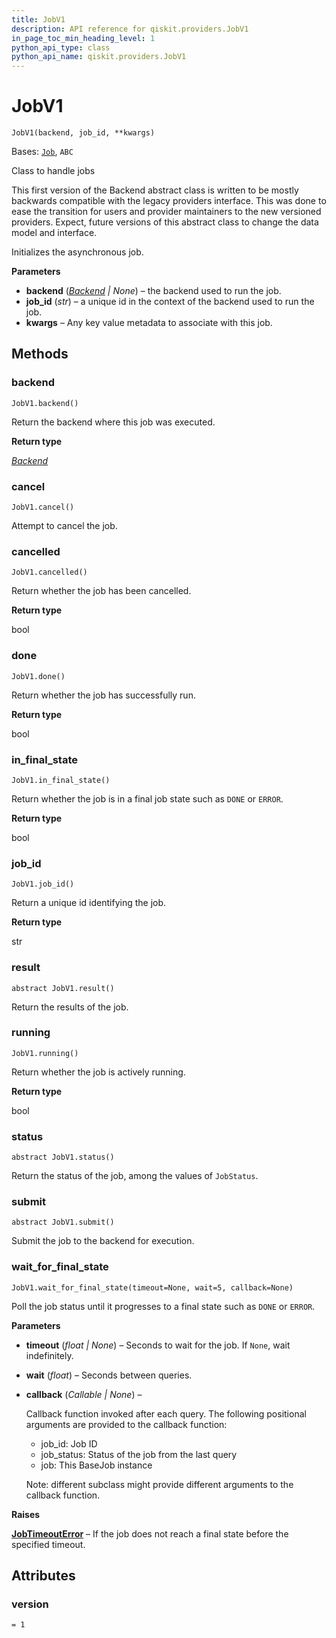 ```yaml
---
title: JobV1
description: API reference for qiskit.providers.JobV1
in_page_toc_min_heading_level: 1
python_api_type: class
python_api_name: qiskit.providers.JobV1
---
```


# JobV1

<span id="qiskit.providers.JobV1" />

`JobV1(backend, job_id, **kwargs)`

Bases: [`Job`](qiskit.providers.Job "qiskit.providers.job.Job"), `ABC`

Class to handle jobs

This first version of the Backend abstract class is written to be mostly backwards compatible with the legacy providers interface. This was done to ease the transition for users and provider maintainers to the new versioned providers. Expect, future versions of this abstract class to change the data model and interface.

Initializes the asynchronous job.

**Parameters**

*   **backend** ([*Backend*](qiskit.providers.Backend "qiskit.providers.backend.Backend") *| None*) – the backend used to run the job.
*   **job\_id** (*str*) – a unique id in the context of the backend used to run the job.
*   **kwargs** – Any key value metadata to associate with this job.

## Methods

<span id="qiskit-providers-jobv1-backend" />

### backend

<span id="qiskit.providers.JobV1.backend" />

`JobV1.backend()`

Return the backend where this job was executed.

**Return type**

[*Backend*](qiskit.providers.Backend "qiskit.providers.backend.Backend")

<span id="qiskit-providers-jobv1-cancel" />

### cancel

<span id="qiskit.providers.JobV1.cancel" />

`JobV1.cancel()`

Attempt to cancel the job.

<span id="qiskit-providers-jobv1-cancelled" />

### cancelled

<span id="qiskit.providers.JobV1.cancelled" />

`JobV1.cancelled()`

Return whether the job has been cancelled.

**Return type**

bool

<span id="qiskit-providers-jobv1-done" />

### done

<span id="qiskit.providers.JobV1.done" />

`JobV1.done()`

Return whether the job has successfully run.

**Return type**

bool

<span id="qiskit-providers-jobv1-in-final-state" />

### in\_final\_state

<span id="qiskit.providers.JobV1.in_final_state" />

`JobV1.in_final_state()`

Return whether the job is in a final job state such as `DONE` or `ERROR`.

**Return type**

bool

<span id="qiskit-providers-jobv1-job-id" />

### job\_id

<span id="qiskit.providers.JobV1.job_id" />

`JobV1.job_id()`

Return a unique id identifying the job.

**Return type**

str

<span id="qiskit-providers-jobv1-result" />

### result

<span id="qiskit.providers.JobV1.result" />

`abstract JobV1.result()`

Return the results of the job.

<span id="qiskit-providers-jobv1-running" />

### running

<span id="qiskit.providers.JobV1.running" />

`JobV1.running()`

Return whether the job is actively running.

**Return type**

bool

<span id="qiskit-providers-jobv1-status" />

### status

<span id="qiskit.providers.JobV1.status" />

`abstract JobV1.status()`

Return the status of the job, among the values of `JobStatus`.

<span id="qiskit-providers-jobv1-submit" />

### submit

<span id="qiskit.providers.JobV1.submit" />

`abstract JobV1.submit()`

Submit the job to the backend for execution.

<span id="qiskit-providers-jobv1-wait-for-final-state" />

### wait\_for\_final\_state

<span id="qiskit.providers.JobV1.wait_for_final_state" />

`JobV1.wait_for_final_state(timeout=None, wait=5, callback=None)`

Poll the job status until it progresses to a final state such as `DONE` or `ERROR`.

**Parameters**

*   **timeout** (*float | None*) – Seconds to wait for the job. If `None`, wait indefinitely.

*   **wait** (*float*) – Seconds between queries.

*   **callback** (*Callable | None*) –

    Callback function invoked after each query. The following positional arguments are provided to the callback function:

    *   job\_id: Job ID
    *   job\_status: Status of the job from the last query
    *   job: This BaseJob instance

    Note: different subclass might provide different arguments to the callback function.

**Raises**

[**JobTimeoutError**](qiskit.providers.JobTimeoutError "qiskit.providers.JobTimeoutError") – If the job does not reach a final state before the specified timeout.

## Attributes

<span id="qiskit.providers.JobV1.version" />

### version

`= 1`


